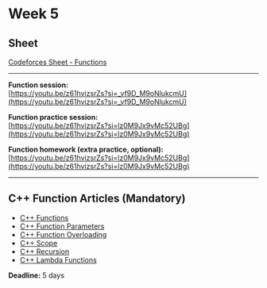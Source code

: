 # Week 5
##  Sheet
[Codeforces Sheet - Functions](https://codeforces.com/group/MWSDmqGsZm/contest/223205)

---
**Function session:**  
[https://youtu.be/z61hvizsrZs?si=_vf9D_M9oNlukcmU](https://youtu.be/z61hvizsrZs?si=_vf9D_M9oNlukcmU)  

**Function practice session:**  
[https://youtu.be/z61hvizsrZs?si=lz0M9Jx9vMc52UBg](https://youtu.be/z61hvizsrZs?si=lz0M9Jx9vMc52UBg)  

**Function homework (extra practice, optional):**  
[https://youtu.be/z61hvizsrZs?si=lz0M9Jx9vMc52UBg](https://youtu.be/z61hvizsrZs?si=lz0M9Jx9vMc52UBg)  

---

## C++ Function Articles (Mandatory)

- [C++ Functions](https://www.w3schools.com/cpp/cpp_functions.asp)  
- [C++ Function Parameters](https://www.w3schools.com/cpp/cpp_function_param.asp)  
- [C++ Function Overloading](https://www.w3schools.com/cpp/cpp_function_overloading.asp)  
- [C++ Scope](https://www.w3schools.com/cpp/cpp_scope.asp)  
- [C++ Recursion](https://www.w3schools.com/cpp/cpp_functions_recursion.asp)  
- [C++ Lambda Functions](https://www.w3schools.com/cpp/cpp_functions_lambda.asp)  

**Deadline:** 5 days
